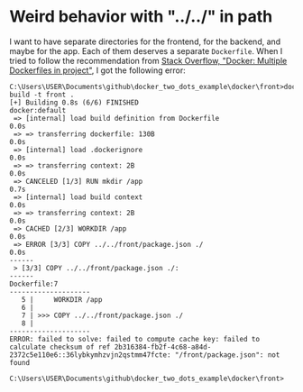 # Weird behavior with "../../" in path

I want to have separate directories for the frontend, for the backend, and maybe for the app. Each of them deserves a separate `Dockerfile`. When I tried to follow the recommendation from [Stack Overflow, "Docker: Multiple Dockerfiles in project"](https://stackoverflow.com/questions/27409761/docker-multiple-dockerfiles-in-project), I got the following error:

```text
C:\Users\USER\Documents\github\docker_two_dots_example\docker\front>docker build -t front .
[+] Building 0.8s (6/6) FINISHED                                                                                                 docker:default
 => [internal] load build definition from Dockerfile                                                                                       0.0s
 => => transferring dockerfile: 130B                                                                                                       0.0s
 => [internal] load .dockerignore                                                                                                          0.0s
 => => transferring context: 2B                                                                                                            0.0s
 => CANCELED [1/3] RUN mkdir /app                                                                                                          0.7s
 => [internal] load build context                                                                                                          0.0s
 => => transferring context: 2B                                                                                                            0.0s
 => CACHED [2/3] WORKDIR /app                                                                                                              0.0s
 => ERROR [3/3] COPY ../../front/package.json ./                                                                                           0.0s
------
 > [3/3] COPY ../../front/package.json ./:
------
Dockerfile:7
--------------------
   5 |     WORKDIR /app
   6 |
   7 | >>> COPY ../../front/package.json ./
   8 |
--------------------
ERROR: failed to solve: failed to compute cache key: failed to calculate checksum of ref 2b316384-fb2f-4c68-a84d-2372c5e110e6::36lybkymhzvjn2qstmm47fcte: "/front/package.json": not found

C:\Users\USER\Documents\github\docker_two_dots_example\docker\front>
```
